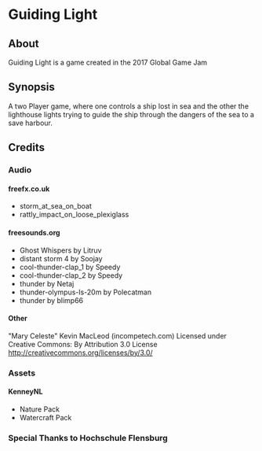 # Guiding Light
## About
Guiding Light is a game created in the 2017 Global Game Jam
## Synopsis
A two Player game, where one controls a ship lost in sea and the other the lighthouse lights trying to guide the ship through the dangers of the sea to a save harbour.

## Credits
### Audio
#### freefx.co.uk
- storm_at_sea_on_boat
- rattly_impact_on_loose_plexiglass
#### freesounds.org
- Ghost Whispers by Litruv
- distant storm 4 by Soojay
- cool-thunder-clap_1 by Speedy
- cool-thunder-clap_2 by Speedy
- thunder by Netaj
- thunder-olympus-ls-20m by Polecatman
- thunder by blimp66

#### Other
"Mary Celeste" Kevin MacLeod (incompetech.com)
Licensed under Creative Commons: By Attribution 3.0 License
http://creativecommons.org/licenses/by/3.0/

### Assets
#### KenneyNL
- Nature Pack
- Watercraft Pack

### Special Thanks to Hochschule Flensburg
